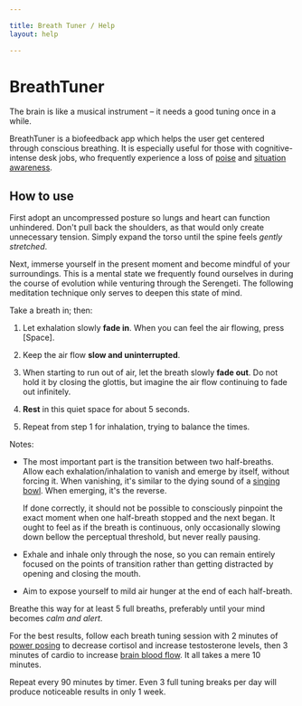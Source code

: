 ```yaml
---

title: Breath Tuner / Help
layout: help

---
```


# BreathTuner #

The brain is like a musical instrument – it needs a good tuning once in a while.

BreathTuner is a biofeedback app which helps the user get centered through conscious breathing. It is especially useful for those with cognitive-intense desk jobs, who frequently experience a loss of [poise](http://dictionary.cambridge.org/dictionary/british/poise) and [situation awareness](http://en.wikipedia.org/wiki/Situation_awareness).

## How to use ##

First adopt an uncompressed posture so lungs and heart can function unhindered. Don't pull back the shoulders, as that would only create unnecessary tension. Simply expand the torso until the spine feels *gently stretched*.

Next, immerse yourself in the present moment and become mindful of your surroundings. This is a mental state we frequently found ourselves in during the course of evolution while venturing through the Serengeti. The following meditation technique only serves to deepen this state of mind.

Take a breath in; then:

1. Let exhalation slowly **fade in**. When you can feel the air flowing, press [Space].

2. Keep the air flow **slow and uninterrupted**.

3. When starting to run out of air, let the breath slowly **fade out**. Do not hold it by closing the glottis, but imagine the air flow continuing to fade out infinitely.

4. **Rest** in this quiet space for about 5 seconds.

5. Repeat from step 1 for inhalation, trying to balance the times.

Notes:

*   The most important part is the transition between two half-breaths. Allow each exhalation/inhalation to vanish and emerge by itself, without forcing it. When vanishing, it's similar to the dying sound of a [singing bowl](http://www.freesound.org/people/suburban%20grilla/sounds/2166/). When emerging, it's the reverse.

    If done correctly, it should not be possible to consciously pinpoint the exact moment when one half-breath stopped and the next began. It ought to feel as if the breath is continuous, only occasionally slowing down bellow the perceptual threshold, but never really pausing.

*   Exhale and inhale only through the nose, so you can remain entirely focused on the points of transition rather than getting distracted by opening and closing the mouth.

*   Aim to expose yourself to mild air hunger at the end of each half-breath.

Breathe this way for at least 5 full breaths, preferably until your mind becomes *calm and alert*.

For the best results, follow each breath tuning session with 2 minutes of [power posing](http://youtu.be/Ks-_Mh1QhMc) to decrease cortisol and increase testosterone levels, then 3 minutes of cardio to increase [brain blood flow](http://youtu.be/IK1nMQq67VI?t=13m00s). It all takes a mere 10 minutes.

Repeat every 90 minutes by timer. Even 3 full tuning breaks per day will produce noticeable results in only 1 week.
